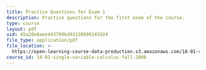 ```yaml
---
title: Practice Questions for Exam 1
description: Practice questions for the first exam of the course.
type: course
layout: pdf
uid: 45a20e8aee443709bd03320699145924
file_type: application/pdf
file_location: >-
  https://open-learning-course-data-production.s3.amazonaws.com/18-01-single-variable-calculus-fall-2006/45a20e8aee443709bd03320699145924_prexam1b.pdf
course_id: 18-01-single-variable-calculus-fall-2006
---
```

